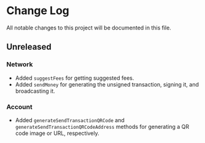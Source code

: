 # Change Log
All notable changes to this project will be documented in this file.

## Unreleased
### Network
- Added `suggestFees` for getting suggested fees.
- Added `sendMoney` for generating the unsigned transaction, signing it, and broadcasting it.

### Account
- Added `generateSendTransactionQRCode` and `generateSendTransactionQRCodeAddress` methods for generating a QR code image or URL, respectively.